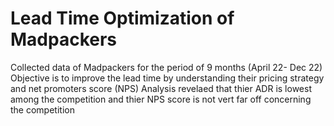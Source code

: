 # Lead Time Optimization of Madpackers
Collected data of Madpackers for the period of 9 months (April 22- Dec 22)
Objective is to improve the lead time by understanding their pricing strategy and net promoters score (NPS)
Analysis revelaed that thier ADR is lowest among the competition and thier NPS score is not vert far off concerning the competition
